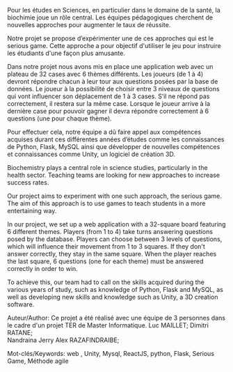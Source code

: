 Pour les études en Sciences, en particulier dans le domaine de la santé, la biochimie joue un rôle central. Les équipes pédagogiques cherchent de nouvelles approches pour augmenter le taux de réussite.

Notre projet se propose d’expérimenter une de ces approches qui est le serious game.
Cette approche a pour objectif d'utiliser le jeu pour instruire les étudiants d'une façon plus amusante.


Dans notre projet nous avons mis en place une application web avec un plateau de 32 cases avec 6 thèmes différents. Les joueurs (de 1 à 4) devront répondre chacun à leur tour aux questions posées par la base de données. Le joueur à la possibilité de choisir entre 3 niveaux de questions qui vont influencer son déplacement de 1 à 3 cases. S’il ne répond pas correctement, il restera sur la même case. Lorsque le joueur arrive à la dernière case pour pouvoir gagner il devra répondre correctement à 6 questions (une pour chaque thème).

Pour effectuer cela, notre équipe a dû faire appel aux compétences acquises durant ces différentes années d’études comme les connaissances de Python, Flask, MySQL ainsi que développer de nouvelles compétences et connaissances comme Unity, un logiciel de création 3D.

Biochemistry plays a central role in science studies, particularly in the health sector. Teaching teams are looking for new approaches to increase success rates.

Our project aims to experiment with one such approach, the serious game.
The aim of this approach is to use games to teach students in a more entertaining way.


In our project, we set up a web application with a 32-square board featuring 6 different themes. Players (from 1 to 4) take turns answering questions posed by the database. Players can choose between 3 levels of questions, which will influence their movement from 1 to 3 squares. If they don't answer correctly, they stay in the	 same square. When the player reaches the last square, 6 questions (one for each theme) must be answered correctly in order to win.

To achieve this, our team had to call on the skills acquired during the various years of study, such as knowledge of Python, Flask and MySQL, as well as developing new skills and knowledge such as Unity, a 3D creation software.

Auteur/Author: 
Ce projet a été réalisé avec une équipe de 3 personnes dans le cadre d'un projet TER de Master Informatique.
Luc MAILLET; 
Dimitri RATANE;			
Nandraina Jerry Alex RAZAFINDRAIBE;

Mot-clés/Keywords:
web , Unity, Mysql, ReactJS, python, Flask, Serious Game, Méthode agile

